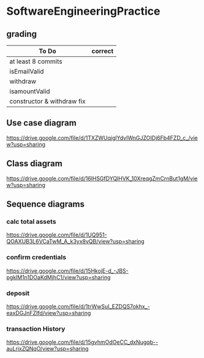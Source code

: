 # SoftwareEngineeringPractice
## grading

To Do | correct
---|---
at least 8 commits|
isEmailValid|
withdraw|
isamountValid|
constructor & withdraw fix|


## Use case diagram
https://drive.google.com/file/d/1TXZWUqjglYdvIWnGJZOIDj6Fb4FZD_c_/view?usp=sharing

## Class diagram
https://drive.google.com/file/d/16lHSGfDYQlHVK_10XreqgZmCrnBut1gM/view?usp=sharing

## Sequence diagrams
### calc total assets
https://drive.google.com/file/d/1UQ951-QOAXUB3L6VCaTwM_A_k3yx8vQB/view?usp=sharing
### confirm credentials
https://drive.google.com/file/d/15HkojE-d_-JBS-pgklM1n1DOaKdMjhC1/view?usp=sharing
### deposit
https://drive.google.com/file/d/1trWwSuI_EZDQS7okhx_-eaxDGJnFZIfd/view?usp=sharing
### transaction History
https://drive.google.com/file/d/15gvhmOdOeCC_dxNugqb--auLrixZQNqO/view?usp=sharing